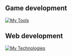 ## Game development

[![My Tools](https://skillicons.dev/icons?i=cs,unity,visualstudio)](https://skillicons.dev)


## Web development

[![My Technologies](https://skillicons.dev/icons?i=html,css,sass,bootstrap,mysql,js,react,vite,nodejs,vscode)](https://skillicons.dev)

